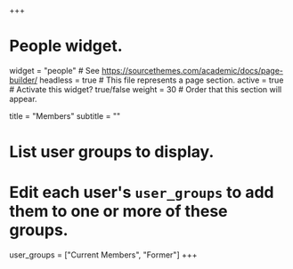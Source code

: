 +++
# People widget.
widget = "people"  # See https://sourcethemes.com/academic/docs/page-builder/
headless = true  # This file represents a page section.
active = true  # Activate this widget? true/false
weight = 30  # Order that this section will appear.

title = "Members"
subtitle = ""

# List user groups to display.
#   Edit each user's `user_groups` to add them to one or more of these groups.
user_groups = ["Current Members",
               "Former"]
+++
